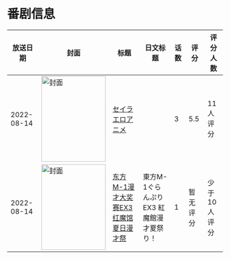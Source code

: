 # 番剧信息

|放送日期|封面|标题|日文标题|话数|评分|评分人数|
|---|---|---|---|---|---|---|
|2022-08-14|<img src="/img/no_icon_subject.png" alt="封面" style="width:150px;height:200px;object-fit:cover;">|[セイラエロアニメ](https://bangumi.tv/subject/397164)||3|5.5|11人评分|
|2022-08-14|<img src="//lain.bgm.tv/pic/cover/c/7f/72/452867_tGgTI.jpg" alt="封面" style="width:150px;height:200px;object-fit:cover;">|[东方M-1漫才大奖赛EX3 红魔馆夏日漫才祭](https://bangumi.tv/subject/452867)|東方M-1ぐらんぷりEX3 紅魔館漫才夏祭り！|1|暂无评分|少于10人评分|
